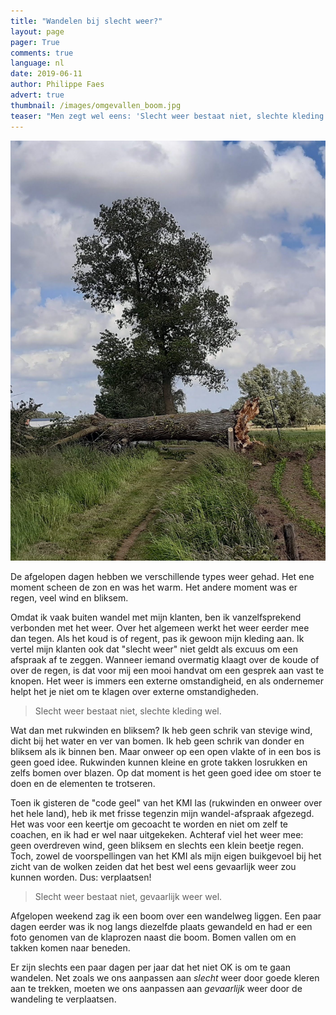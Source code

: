 ```yaml
---
title: "Wandelen bij slecht weer?"
layout: page
pager: True
comments: true
language: nl
date: 2019-06-11
author: Philippe Faes
advert: true
thumbnail: /images/omgevallen_boom.jpg
teaser: "Men zegt wel eens: 'Slecht weer bestaat niet, slechte kleding wel'. Maar wat met rukwinden en bliksem?"
---
```


![Rukwinden](/images/omgevallen_boom_v.jpg)

De afgelopen dagen hebben we verschillende types weer gehad. Het ene moment scheen de zon en was het warm. Het andere moment was er regen, veel wind en bliksem.  

Omdat ik vaak buiten wandel met mijn klanten, ben ik vanzelfsprekend verbonden met het weer. Over het algemeen werkt het weer eerder mee dan tegen. Als het koud is of regent, pas ik gewoon mijn kleding aan. Ik vertel mijn klanten ook dat "slecht weer" niet geldt als excuus om een afspraak af te zeggen. Wanneer iemand overmatig klaagt over de koude of over de regen, is dat voor mij een mooi handvat om een gesprek aan vast te knopen. Het weer is immers een externe omstandigheid, en als ondernemer helpt het je niet om te klagen over externe omstandigheden. 

> Slecht weer bestaat niet, slechte kleding wel.

Wat dan met rukwinden en bliksem? Ik heb geen schrik van stevige wind, dicht bij het water en ver van bomen. Ik heb geen schrik van donder en bliksem als ik binnen ben. Maar onweer op een open vlakte of in een bos is geen goed idee. Rukwinden kunnen kleine en grote takken losrukken en zelfs bomen over blazen. Op dat moment is het geen goed idee om stoer te doen en de elementen te trotseren.

Toen ik gisteren de "code geel" van het KMI las (rukwinden en onweer over het hele land), heb ik met frisse tegenzin mijn wandel-afspraak afgezegd. Het was voor een keertje om gecoacht te worden en niet om zelf te coachen, en ik had er wel naar uitgekeken. Achteraf viel het weer mee: geen overdreven wind, geen bliksem en slechts een klein beetje regen. Toch, zowel de voorspellingen van het KMI als mijn eigen buikgevoel bij het zicht van de wolken zeiden dat het best wel eens gevaarlijk weer zou kunnen worden. Dus: verplaatsen!

> Slecht weer bestaat niet, gevaarlijk weer wel.

Afgelopen weekend zag ik een boom over een wandelweg liggen. Een paar dagen eerder was ik nog langs diezelfde plaats gewandeld en had er een foto genomen van de klaprozen naast die boom. Bomen vallen om en takken komen naar beneden. 

Er zijn slechts een paar dagen per jaar dat het niet OK is om te gaan wandelen. Net zoals we ons aanpassen aan *slecht* weer door goede kleren aan te trekken, moeten we ons aanpassen aan *gevaarlijk* weer door de wandeling te verplaatsen.
